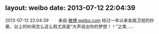 layout: weibo
date: 2013-07-12 22:04:39
---
<meta name="referrer" content="no-referrer" />

2013-07-12 22:04:39  &nbsp;&nbsp;&nbsp;&nbsp;&nbsp;&nbsp; 来自 <a href="http://weibo.com/" rel="nofollow">微博 weibo.com</a>
经过一年以来各路卫视的抄袭，台上的吵闹怎么这么假尤其是“大声说出你的梦想！！”之类…… ​​​
